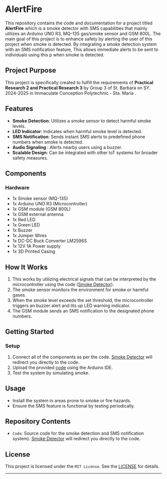 # AlertFire

This repository contains the code and documentation for a project titled **AlertFire** which is a smoke detector with SMS capabilities that mainly utilizes an Arduino UNO R3, MQ-135 gas/smoke sensor and GSM 800L. The main goal of this project is to enhance safety by alerting the user of this project when smoke is detected. By integrating a smoke detection system with an SMS notification feature, This allows immediate alerts to be sent to individuals using this p when smoke is detected.

## Project Purpose
This project is specifically created to fulfill the requirements of **Practical Research 2 and Practical Research 3** by Group 3 of St. Barbara on SY. 2024-2025 in Immaculate Conception Polytechnic - Sta. Maria .

## Features
- **Smoke Detection**: Utilizes a smoke sensor to detect harmful smoke levels.
- **LED Indicator**: Indicates when harmful smoke level is detected.
- **SMS Notification**: Sends instant SMS alerts to predefined phone numbers when smoke is detected.
- **Audio Signaling** : Alerts nearby users using a buzzer. 
- **Scalable Design**: Can be integrated with other IoT systems for broader safety measures.

## Components
### Hardware
- 1x Smoke sensor (MQ-135)
- 1x Arduino UNO R3 (Microcontroller)
- 1x GSM module (GSM 800L)
- 1x GSM external antenna
- 1x Red LED
- 1x Green LED
- 1x Buzzer 
- 1x Jumper Wires
- 1x DC-DC Buck Converter LM2596S
- 1x  12V 1A Power supply
- 1x 3D Printed Casing


## How It Works
1. This works by utilizing electrical signals that can be interpreted by the microcontroller using the code ([Smoke Detector](https://github.com/cornheep/Arduino-UNOR3-Smoke-Detector-With-SMS/blob/main/SMOKE_DETECTOR_V3.ino)).
2. The smoke sensor monitors the environment for smoke or harmful gases.
3. When the smoke level exceeds the set threshold, the microcontroller triggers an buzzer alert and lits up LED warning indicator.
3. The GSM module sends an SMS notification to the designated phone numbers.

## Getting Started

### Setup
1. Connect all of the components as per the code. [Smoke Detector](https://github.com/cornheep/Arduino-UNOR3-Smoke-Detector-With-SMS/blob/main/SMOKE_DETECTOR_V3.ino) will redirect you directly to the code.
2. Upload the provided [code](https://github.com/cornheep/Arduino-UNOR3-Smoke-Detector-With-SMS/blob/main/SMOKE_DETECTOR_V3.ino) using the Arduino IDE.
3. Test the system by simulating smoke.


## Usage
- Install the system in areas prone to smoke or fire hazards.
- Ensure the SMS feature is functional by testing periodically.

## Repository Contents
- `Code`: Source code for the smoke detection and SMS notification system). [Smoke Detector](https://github.com/cornheep/Arduino-UNOR3-Smoke-Detector-With-SMS/blob/main/SMOKE_DETECTOR_V3.ino) will redirect you directly to the code.

## License
This project is licensed under the `MIT License`. See the [LICENSE](https://github.com/cornheep/Arduino-UNOR3-Smoke-Detector-With-SMS/blob/main/LICENSE) for details.

---

